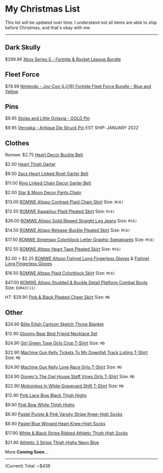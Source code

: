 # My Christmas List
This list will be updated over time. I understand not all items are able to ship before Christmas, and that's okay with me.

-----
## Dark Skully
$299.99 [Xbox Series S - Fortnite & Rocket League Bundle](https://www.amazon.com/Xbox-S-Fortnite-Rocket-League-Bundle/dp/B09H73LTM6/ref=sr_1_2?crid=XN2WTXMMG8PM&keywords=dark+skully+xbox&qid=1639537747&sprefix=dark+skully+%2Caps%2C302&sr=8-2)

## Fleet Force
$79.99 [Nintendo - Joy-Con (L)/(R) Fortnite Fleet Force Bundle - Blue and Yellow](https://www.bestbuy.com/site/nintendo-joy-con-l-r-fortnite-fleet-force-bundle-blue-and-yellow/6458440.p?skuId=6458440&ref=212&loc=1&gclid=Cj0KCQiAnuGNBhCPARIsACbnLzq5gkOVv2txvZ8INJW4G9QBl2V11A_cydzUPs4ypTL3hy28wRBdGoYaAvzzEALw_wcB&gclsrc=aw.ds)

## Pins
$9.95 [Stolas and Little Octavia - GOLD Pin](https://sharkrobot.com/products/stolas-and-little-octavia-gold)

$9.95 [Verosika - Antique Die Struck Pin](https://sharkrobot.com/products/verosika-antique-die-struck-limited-stock) EST SHIP: JANUARY 2022

## Clothes
Romwe:
$2.75 [Heart Decor Buckle Belt](https://us.romwe.com/Heart-Decor-Buckle-Belt-p-1671438-cat-698.html)

$2.00 [Heart Thigh Garter](https://us.romwe.com/Heart-Thigh-Garter-p-1037684-cat-742.html)

$8.50 [2pcs Heart Linked Rivet Garter Belt](https://us.romwe.com/2pcs-Heart-Linked-Rivet-Garter-Belt-p-1017981-cat-698.html)

$11.00 [Ring Linked Chain Decor Garter Belt](https://us.romwe.com/Ring-Linked-Chain-Decor-Garter-Belt-p-1372649-cat-698.html)

$2.00 [Star & Moon Decor Pants Chain](https://us.romwe.com/Star-Moon-Decor-Pants-Chain-p-2148772-cat-698.html)

$13.00 [ROMWE Altspo Contrast Plaid Chain Skirt](https://us.romwe.com/Contrast-Plaid-Chain-Skirt-p-1842901-cat-682.html) Size: `M(6)`

$12.50 [ROMWE Kawaiiluv Plaid Pleated Skirt](https://us.romwe.com/Plaid-Pleated-Skirt-p-2102387-cat-682.html) Size: `M(6)`

$26.00 [ROMWE Altspo Solid Ripped Straight Leg Jeans](https://us.romwe.com/Solid-Ripped-Straight-Leg-Jeans-p-1844046-cat-813.html) Size: `M(6)`

$14.50 [ROMWE Altspo Release-Buckle Pleated Skirt](https://us.romwe.com/Release-Buckle-Pleated-Skirt-p-937354-cat-682.html) Size: `M(6)`

$17.50 [ROMWE Streetspo Colorblock Letter Graphic Sweatpants](https://us.romwe.com/Colorblock-Letter-Graphic-Sweatpants-p-1666922-cat-1806.html) Size: `M(6)`

$12.50 [ROMWE Altspo Heart Tape Pleated Skirt](https://us.romwe.com/Heart-Tape-Pleated-Skirt-p-1844111-cat-682.html) Size: `M(6)`

$2.00 + $2.25 [ROMWE Altspo Fishnet Long Fingerless Gloves](https://us.romwe.com/Fishnet-Long-Fingerless-Gloves-p-1224895-cat-2612.html) & [Fishnet Long Fingerless Gloves](https://us.romwe.com/Fishnet-Long-Fingerless-Gloves-p-1993697-cat-2612.html)

$16.50 [ROMWE Altspo Plaid Colorblock Skirt](https://us.romwe.com/Plaid-Colorblock-Skirt-p-1842956-cat-682.html) Size: `M(6)`

$47.00 [ROMWE Altspo Studded & Buckle Detail Platform Combat Boots](https://us.romwe.com/Studded-Buckle-Detail-Platform-Combat-Boots-p-1719989-cat-699.html) Size: `EUR43(11)`

HT:
$29.90 [Pink & Black Pleated Cheer Skirt](https://www.hottopic.com/product/pink-black-pleated-cheer-skirt/14704359.html?cgid=girls-bottoms-skirts) Size: `MD`

## Other
$24.90 [Billie Eilish Cartoon Sketch Throw Blanket](https://www.hottopic.com/product/billie-eilish-cartoon-sketch-throw-blanket/15842693.html)

$12.90 [Gloomy Bear Best Friend Necklace Set](https://www.hottopic.com/product/gloomy-bear-best-friend-necklace-set/15140400.html)

$24.90 [Girl Green Tone Girls Crop T-Shirt](https://www.hottopic.com/product/girl-green-tone-girls-crop-t-shirt/17011659.html) Size: `MD`

$22.90 [Machine Gun Kelly Tickets To My Downfall Track Listing T-Shirt](https://www.hottopic.com/product/machine-gun-kelly-tickets-to-my-downfall-track-listing-t-shirt/14673902.html) Size: `MD`

$24.90 [Machine Gun Kelly Love Race Girls T-Shirt](https://www.hottopic.com/product/machine-gun-kelly-love-race-girls-t-shirt/17099271.html) Size: `MD`

$24.90 [Disney's The Owl House Staff Vines Girls T-Shirt](https://www.hottopic.com/product/disneys-the-owl-house-staff-vines-girls-t-shirt/16917173.html) Size: `MD`

$22.90 [Motionless In White Graveyard Shift T-Shirt](https://www.hottopic.com/product/motionless-in-white-graveyard-shift-t-shirt/16510154.html) Size: `MD`

$12.90 [Pink Lace Bow Black Thigh Highs](https://www.hottopic.com/product/pink-lace-bow-black-thigh-highs/14661104.html)

$9.90 [Pink Bow White Thigh Highs](https://www.hottopic.com/product/pink-bow-white-thigh-highs/14661106.html)

$6.90 [Pastel Purple & Pink Varsity Stripe Knee-High Socks](https://www.hottopic.com/product/pastel-purple-pink-varsity-stripe-knee-high-socks/14794799.html)

$8.90 [Pastel Blue Winged Heart Knee-High Socks](https://www.hottopic.com/product/pastel-blue-winged-heart-knee-high-socks/15889810.html)



$17.90 [White & Black Stripe Ribbed Athletic Thigh High Socks](https://www.hottopic.com/product/white-black-stripe-ribbed-athletic-thigh-high-socks/14705015.html)

$21.90 [Athletic 3 Stripe Thigh Highs Neon Blue](https://www.hottopic.com/product/athletic-3-stripe-thigh-highs-neon-blue/14652073.html)

More __Coming Soon__...

-----
(Current) Total: ~$439
